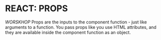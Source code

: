 # **REACT: PROPS**

_WORSKHOP_
Props are the inputs to the component function - just like arguments to a function. You pass props like you use HTML attributes, and they are available inside the component function as an object.
